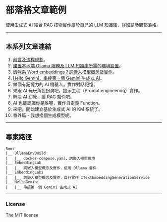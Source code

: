 # 部落格文章範例 
使用生成式 AI 結合 RAG 技術實作屬於自己的 LLM 知識庫，詳細請參閱部落格。


---
## 本系列文章連結
1. [前言及流程規劃](https://lawrencetech.blogspot.com/2025/03/ai-rag-llm.html)。
2. [建置本地端 Ollama 服務及 LLM 知識庫所需的環境設置](https://lawrencetech.blogspot.com/2025/04/ollama-llm.html)。
3. [蝦咪系 Word embeddings？詞嵌入模型概念及實作](https://lawrencetech.blogspot.com/2025/04/word-embedding.html)。
4. [Hello Gemini，串接第一個 Gemini 生成式 AI](https://lawrencetech.blogspot.com/2025/06/hello-gemini-gemini-ai.html)。
5. 做個有記憶力的 AI 機器人，實作對話記憶。
6. 來跟 AI 玩玩角色扮演吧，提示工程（Prompt engineering）實作。
7. 解決 AI 幻覺，讓 RAG 幫你吧。
8. AI 也能認識你是誰喔，實作自定義 Function。
9. 來吧，開始建立基於生成式 AI 的 KM 系統了。
10. 番外篇 - 我想換個生成模型呢。


---
## 專案路徑 
```
Root
|__ OllamaEnvBuild
|   |__ docker-compose.yaml，詞嵌入模型環境
|__ EmbeddingLab
|   |__ 詞嵌入模型概念及實作，使用 Ollama 套件
|__ EmbeddingLab2
|   |__ 詞嵌入模型概念及實作，自行實作 ITextEmbeddingGenerationService
|__ HelloGemini
|   |__ 串接第一個 Gemini 生成式 AI
```

---
### License
The MIT license
